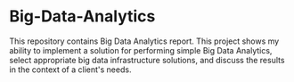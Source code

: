 # Big-Data-Analytics
This repository contains Big Data Analytics report. This project shows my ability to implement a solution for performing simple Big Data Analytics, select appropriate big data infrastructure solutions, and discuss the results in the context of a client's needs.
